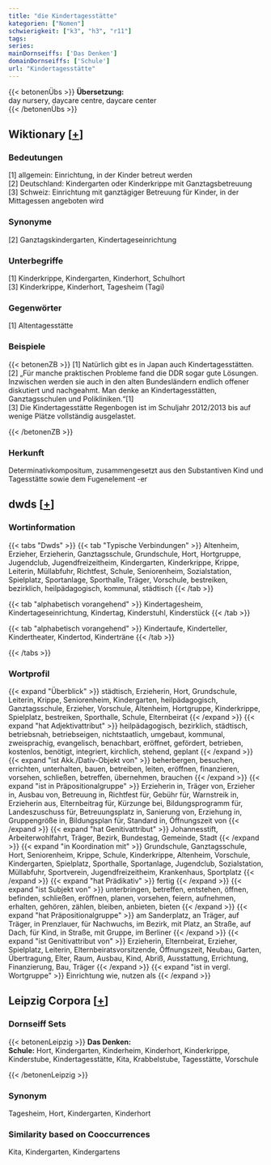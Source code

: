 ```yaml
---
title: "die Kindertagesstätte"
kategorien: ["Nomen"]
schwierigkeit: ["k3", "h3", "r11"]
tags:
series:
mainDornseiffs: ['Das Denken']
domainDornseiffs: ['Schule']
url: "Kindertagesstätte"
---
```


{{< betonenÜbs >}}
**Übersetzung:**  
day nursery, daycare centre, daycare center  
{{< /betonenÜbs >}}

## Wiktionary [[+](https://de.wiktionary.org/wiki/Kindertagesstätte)]

### Bedeutungen
[1] allgemein: Einrichtung, in der Kinder betreut werden  
[2] Deutschland: Kindergarten oder Kinderkrippe mit Ganztagsbetreuung  
[3] Schweiz: Einrichtung mit ganztägiger Betreuung für Kinder, in der Mittagessen angeboten wird  

### Synonyme
[2] Ganztagskindergarten, Kindertageseinrichtung  

### Unterbegriffe
[1] Kinderkrippe, Kindergarten, Kinderhort, Schulhort  
[3] Kinderkrippe, Kinderhort, Tagesheim (Tagi)  

### Gegenwörter
[1] Altentagesstätte  

### Beispiele
{{< betonenZB >}}
[1] Natürlich gibt es in Japan auch Kindertagesstätten.  
[2] „Für manche praktischen Probleme fand die DDR sogar gute Lösungen. Inzwischen werden sie auch in den alten Bundesländern endlich offener diskutiert und nachgeahmt. Man denke an Kindertagesstätten, Ganztagsschulen und Polikliniken.“[1]  
[3] Die Kindertagesstätte Regenbogen ist im Schuljahr 2012/2013 bis auf wenige Plätze vollständig ausgelastet.  

{{< /betonenZB >}}
### Herkunft
Determinativkompositum, zusammengesetzt aus den Substantiven Kind und Tagesstätte sowie dem Fugenelement -er  



## dwds [[+](https://www.dwds.de/wb/Kindertagesstätte)]

### Wortinformation
{{< tabs "Dwds" >}}
{{< tab "Typische Verbindungen" >}}
Altenheim, Erzieher, Erzieherin, Ganztagsschule, Grundschule, Hort, Hortgruppe, Jugendclub, Jugendfreizeitheim, Kindergarten, Kinderkrippe, Krippe, Leiterin, Müllabfuhr, Richtfest, Schule, Seniorenheim, Sozialstation, Spielplatz, Sportanlage, Sporthalle, Träger, Vorschule, bestreiken, bezirklich, heilpädagogisch, kommunal, städtisch
{{< /tab >}}

{{< tab "alphabetisch vorangehend" >}}
Kindertagesheim, Kindertageseinrichtung, Kindertag, Kinderstuhl, Kinderstück
{{< /tab >}}

{{< tab "alphabetisch vorangehend" >}}
Kindertaufe, Kinderteller, Kindertheater, Kindertod, Kinderträne
{{< /tab >}}

{{< /tabs >}}

### Wortprofil
{{< expand "Überblick" >}} städtisch, Erzieherin, Hort, Grundschule, Leiterin, Krippe, Seniorenheim, Kindergarten, heilpädagogisch, Ganztagsschule, Erzieher, Vorschule, Altenheim, Hortgruppe, Kinderkrippe, Spielplatz, bestreiken, Sporthalle, Schule, Elternbeirat {{< /expand >}}
{{< expand "hat Adjektivattribut" >}} heilpädagogisch, bezirklich, städtisch, betriebsnah, betriebseigen, nichtstaatlich, umgebaut, kommunal, zweisprachig, evangelisch, benachbart, eröffnet, gefördert, betrieben, kostenlos, benötigt, integriert, kirchlich, stehend, geplant {{< /expand >}}
{{< expand "ist Akk./Dativ-Objekt von" >}} beherbergen, besuchen, errichten, unterhalten, bauen, betreiben, leiten, eröffnen, finanzieren, vorsehen, schließen, betreffen, übernehmen, brauchen {{< /expand >}}
{{< expand "ist in Präpositionalgruppe" >}} Erzieherin in, Träger von, Erzieher in, Ausbau von, Betreuung in, Richtfest für, Gebühr für, Warnstreik in, Erzieherin aus, Elternbeitrag für, Kürzunge bei, Bildungsprogramm für, Landeszuschuss für, Betreuungsplatz in, Sanierung von, Erziehung in, Gruppengröße in, Bildungsplan für, Standard in, Öffnungszeit von {{< /expand >}}
{{< expand "hat Genitivattribut" >}} Johannesstift, Arbeiterwohlfahrt, Träger, Bezirk, Bundestag, Gemeinde, Stadt {{< /expand >}}
{{< expand "in Koordination mit" >}} Grundschule, Ganztagsschule, Hort, Seniorenheim, Krippe, Schule, Kinderkrippe, Altenheim, Vorschule, Kindergarten, Spielplatz, Sporthalle, Sportanlage, Jugendclub, Sozialstation, Müllabfuhr, Sportverein, Jugendfreizeitheim, Krankenhaus, Sportplatz {{< /expand >}}
{{< expand "hat Prädikativ" >}} fertig {{< /expand >}}
{{< expand "ist Subjekt von" >}} unterbringen, betreffen, entstehen, öffnen, befinden, schließen, eröffnen, planen, vorsehen, feiern, aufnehmen, erhalten, gehören, zählen, bleiben, anbieten, bieten {{< /expand >}}
{{< expand "hat Präpositionalgruppe" >}} am Sanderplatz, an Träger, auf Träger, in Prenzlauer, für Nachwuchs, im Bezirk, mit Platz, an Straße, auf Dach, für Kind, in Straße, mit Gruppe, im Berliner {{< /expand >}}
{{< expand "ist Genitivattribut von" >}} Erzieherin, Elternbeirat, Erzieher, Spielplatz, Leiterin, Elternbeiratsvorsitzende, Öffnungszeit, Neubau, Garten, Übertragung, Elter, Raum, Ausbau, Kind, Abriß, Ausstattung, Errichtung, Finanzierung, Bau, Träger {{< /expand >}}
{{< expand "ist in vergl. Wortgruppe" >}} Einrichtung wie, nutzen als {{< /expand >}}

## Leipzig Corpora [[+](https://corpora.uni-leipzig.de/en/res?word=Kindertagesstätte&corpusId=deu_newscrawl-public_2018)]

### Dornseiff Sets
{{< betonenLeipzig >}}
**Das Denken:**  
**Schule:** Hort, Kindergarten, Kinderheim, Kinderhort, Kinderkrippe, Kinderstube, Kindertagesstätte, Kita, Krabbelstube, Tagesstätte, Vorschule  

{{< /betonenLeipzig >}}

### Synonym
Tagesheim, Hort, Kindergarten, Kinderhort


### Similarity based on Cooccurrences
Kita, Kindergarten, Kindergartens

